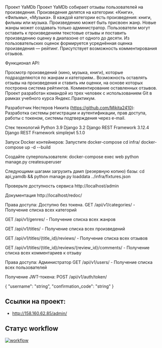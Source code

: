 Проект YaMDb Проект YaMDb собирает отзывы пользователей на произведения. Произведения делятся на категории: «Книги», «Фильмы», «Музыка». В каждой категории есть произведения: книги, фильмы или музыка. Произведению может быть присвоен жанр. Новые жанры может создавать только администратор. Пользователи могут оставить к произведениям текстовые отзывы и поставить произведению оценку в диапазоне от одного до десяти. Из пользовательских оценок формируется усреднённая оценка произведения — рейтинг. Присутствует возможность комментирования отзывов.

Функционал API:

Просмотр произведений (кино, музыка, книги), которые подразделяются по жанрам и категориям.. Возможность оставлять отзывы на произведения и ставить им оценки, на основе которых построена система рейтингов. Комментирование оставленных отзывов. Проект разработан командой из трех человек с использованием Git в рамках учебного курса Яндекс.Практикум.

Разработчик Нестеров Никита (https://github.com/Mikita2410): Разработка системы регистрации и аутентификации, прав доступа, работы с токеном, системы подтверждения через e-mail.

Стек технологий Python 3.9 Django 3.2 Django REST Framework 3.12.4 Django REST Framework simplejwt 5.1.0


Запуск Docker контейнеров: Запустите docker-compose cd infra/ docker-compose up -d --build 

Cоздайте суперпользователя: docker-compose exec web python manage.py createsuperuser 

Следующими шагами загрузить дамп (резервную копию) базы: cd api_yamdb && python manage.py loaddata ../infra/fixtures.json 

Проверьте доступность сервиса http://localhost/admin 

Документация http://localhost/redoc/ 

Права доступа: Доступно без токена. GET /api/v1/categories/ - Получение списка всех категорий 

GET /api/v1/genres/ - Получение списка всех жанров 

GET /api/v1/titles/ - Получение списка всех произведений 

GET /api/v1/titles/{title_id}/reviews/ - Получение списка всех отзывов 

GET /api/v1/titles/{title_id}/reviews/{review_id}/comments/ - Получение списка всех комментариев к отзыву 

Права доступа: Администратор GET /api/v1/users/ - Получение списка всех пользователей 

Получение JWT-токена: POST /api/v1/auth/token/

{ "username": "string", "confirmation_code": "string" }

## Ссылки на проект:
* http://158.160.62.85/admin/

## Статус workflow
[![workflow](https://github.com/Mikita2410/yamdb_final/actions/workflows/yamdb_workflow.yml/badge.svg?branch=master)](https://github.com/Mikita2410/yamdb_final/actions/workflows/yamdb_workflow.yml)